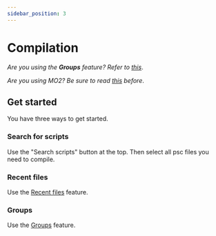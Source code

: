 ```yaml
---
sidebar_position: 3
---
```


# Compilation

_Are you using the **Groups** feature? Refer to [this](advanced-features/groups)_.

_Are you using MO2? Be sure to read [this](getting-started/mo2) before_.


## Get started

You have three ways to get started.

### Search for scripts

Use the "Search scripts" button at the top. Then select all psc files you need to compile.

### Recent files

Use the [Recent files](basic-features/recent-files) feature.

### Groups

Use the [Groups](advanced-features/groups) feature.
